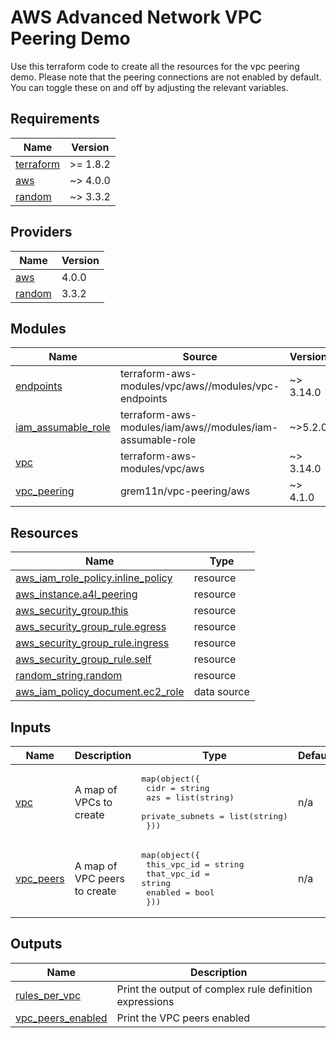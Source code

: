 # AWS Advanced Network VPC Peering Demo

Use this terraform code to create all the resources for the vpc peering demo. Please note that the peering connections are not enabled by default. You can toggle these on and off by adjusting the relevant variables.

<!-- BEGIN_TF_DOCS -->

## Requirements

| Name                                                                     | Version  |
| ------------------------------------------------------------------------ | -------- |
| <a name="requirement_terraform"></a> [terraform](#requirement_terraform) | >= 1.8.2 |
| <a name="requirement_aws"></a> [aws](#requirement_aws)                   | ~> 4.0.0 |
| <a name="requirement_random"></a> [random](#requirement_random)          | ~> 3.3.2 |

## Providers

| Name                                                      | Version |
| --------------------------------------------------------- | ------- |
| <a name="provider_aws"></a> [aws](#provider_aws)          | 4.0.0   |
| <a name="provider_random"></a> [random](#provider_random) | 3.3.2   |

## Modules

| Name                                                                                      | Source                                                    | Version   |
| ----------------------------------------------------------------------------------------- | --------------------------------------------------------- | --------- |
| <a name="module_endpoints"></a> [endpoints](#module_endpoints)                            | terraform-aws-modules/vpc/aws//modules/vpc-endpoints      | ~> 3.14.0 |
| <a name="module_iam_assumable_role"></a> [iam_assumable_role](#module_iam_assumable_role) | terraform-aws-modules/iam/aws//modules/iam-assumable-role | ~>5.2.0   |
| <a name="module_vpc"></a> [vpc](#module_vpc)                                              | terraform-aws-modules/vpc/aws                             | ~> 3.14.0 |
| <a name="module_vpc_peering"></a> [vpc_peering](#module_vpc_peering)                      | grem11n/vpc-peering/aws                                   | ~> 4.1.0  |

## Resources

| Name                                                                                                                                   | Type        |
| -------------------------------------------------------------------------------------------------------------------------------------- | ----------- |
| [aws_iam_role_policy.inline_policy](https://registry.terraform.io/providers/hashicorp/aws/latest/docs/resources/iam_role_policy)       | resource    |
| [aws_instance.a4l_peering](https://registry.terraform.io/providers/hashicorp/aws/latest/docs/resources/instance)                       | resource    |
| [aws_security_group.this](https://registry.terraform.io/providers/hashicorp/aws/latest/docs/resources/security_group)                  | resource    |
| [aws_security_group_rule.egress](https://registry.terraform.io/providers/hashicorp/aws/latest/docs/resources/security_group_rule)      | resource    |
| [aws_security_group_rule.ingress](https://registry.terraform.io/providers/hashicorp/aws/latest/docs/resources/security_group_rule)     | resource    |
| [aws_security_group_rule.self](https://registry.terraform.io/providers/hashicorp/aws/latest/docs/resources/security_group_rule)        | resource    |
| [random_string.random](https://registry.terraform.io/providers/hashicorp/random/latest/docs/resources/string)                          | resource    |
| [aws_iam_policy_document.ec2_role](https://registry.terraform.io/providers/hashicorp/aws/latest/docs/data-sources/iam_policy_document) | data source |

## Inputs

| Name                                                         | Description                  | Type                                                                                                        | Default | Required |
| ------------------------------------------------------------ | ---------------------------- | ----------------------------------------------------------------------------------------------------------- | ------- | :------: |
| <a name="input_vpc"></a> [vpc](#input_vpc)                   | A map of VPCs to create      | <pre>map(object({<br> cidr = string<br> azs = list(string)<br> private_subnets = list(string)<br> }))</pre> | n/a     |   yes    |
| <a name="input_vpc_peers"></a> [vpc_peers](#input_vpc_peers) | A map of VPC peers to create | <pre>map(object({<br> this_vpc_id = string<br> that_vpc_id = string<br> enabled = bool<br> }))</pre>        | n/a     |   yes    |

## Outputs

| Name                                                                                   | Description                                             |
| -------------------------------------------------------------------------------------- | ------------------------------------------------------- |
| <a name="output_rules_per_vpc"></a> [rules_per_vpc](#output_rules_per_vpc)             | Print the output of complex rule definition expressions |
| <a name="output_vpc_peers_enabled"></a> [vpc_peers_enabled](#output_vpc_peers_enabled) | Print the VPC peers enabled                             |

<!-- END_TF_DOCS -->
